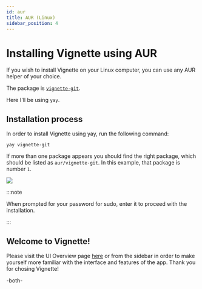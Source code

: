 ```yaml
---
id: aur
title: AUR (Linux)
sidebar_position: 4
---
```


# Installing Vignette using AUR

If you wish to install Vignette on your Linux computer, you can use any AUR helper of your choice.

The package is [`vignette-git`](https://aur.archlinux.org/packages/vignette-git/).

Here I'll be using `yay`.



## Installation process

In order to install Vignette using yay, run the following command:


`yay vignette-git`



If more than one package appears you should find the right package, which should be listed as `aur/vignette-git`. In this example, that package is number `1`.

![](/img/install/yay-terminal-window.webp)



:::note 

When prompted for your password for sudo, enter it to proceed with the installation.

:::





## Welcome to Vignette!

Please visit the UI Overview page [here](/client/overview.md) or from the sidebar in order to make yourself more familiar with the interface and features of the app. Thank you for chosing Vignette!

-both-

